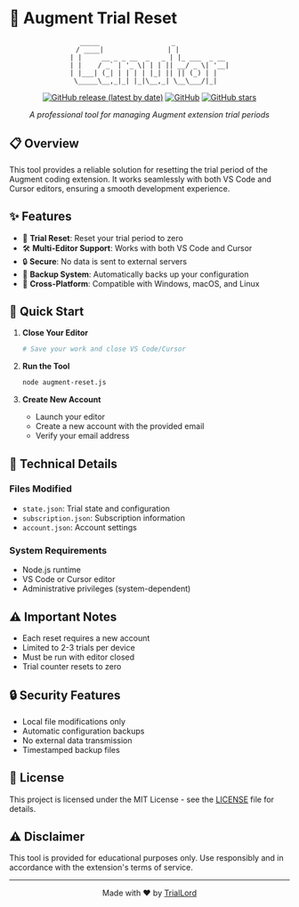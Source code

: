 # 🔄 Augment Trial Reset

<div align="center">

```
  _____                  _             
 / ____|                | |            
| |     __ _ _ __  _   _ | |_ ___  _ __ 
| |    / _` | '_ \| | | || __/ _ \| '__|
| |___| (_| | | | | |_| || || (_) | |   
 \_____\__,_|_| |_|\__,_| \__\___/|_|   
```

[![GitHub release (latest by date)](https://img.shields.io/github/v/release/TrialLord/augment-trial-reset)](https://github.com/TrialLord/augment-trial-reset/releases)
[![GitHub](https://img.shields.io/github/license/TrialLord/augment-trial-reset)](https://github.com/TrialLord/augment-trial-reset/blob/master/LICENSE)
[![GitHub stars](https://img.shields.io/github/stars/TrialLord/augment-trial-reset?style=social)](https://github.com/TrialLord/augment-trial-reset/stargazers)

*A professional tool for managing Augment extension trial periods*

</div>

## 📋 Overview

This tool provides a reliable solution for resetting the trial period of the Augment coding extension. It works seamlessly with both VS Code and Cursor editors, ensuring a smooth development experience.

## ✨ Features

- 🔄 **Trial Reset**: Reset your trial period to zero
- 🛠️ **Multi-Editor Support**: Works with both VS Code and Cursor
- 🔒 **Secure**: No data is sent to external servers
- 💾 **Backup System**: Automatically backs up your configuration
- 🎯 **Cross-Platform**: Compatible with Windows, macOS, and Linux

## 🚀 Quick Start

1. **Close Your Editor**
   ```bash
   # Save your work and close VS Code/Cursor
   ```

2. **Run the Tool**
   ```bash
   node augment-reset.js
   ```

3. **Create New Account**
   - Launch your editor
   - Create a new account with the provided email
   - Verify your email address

## 🔧 Technical Details

### Files Modified
- `state.json`: Trial state and configuration
- `subscription.json`: Subscription information
- `account.json`: Account settings

### System Requirements
- Node.js runtime
- VS Code or Cursor editor
- Administrative privileges (system-dependent)

## ⚠️ Important Notes

- Each reset requires a new account
- Limited to 2-3 trials per device
- Must be run with editor closed
- Trial counter resets to zero

## 🔒 Security Features

- Local file modifications only
- Automatic configuration backups
- No external data transmission
- Timestamped backup files

## 📝 License

This project is licensed under the MIT License - see the [LICENSE](LICENSE) file for details.

## ⚠️ Disclaimer

This tool is provided for educational purposes only. Use responsibly and in accordance with the extension's terms of service.

---

<div align="center">

Made with ❤️ by [TrialLord](https://github.com/TrialLord)

</div>
